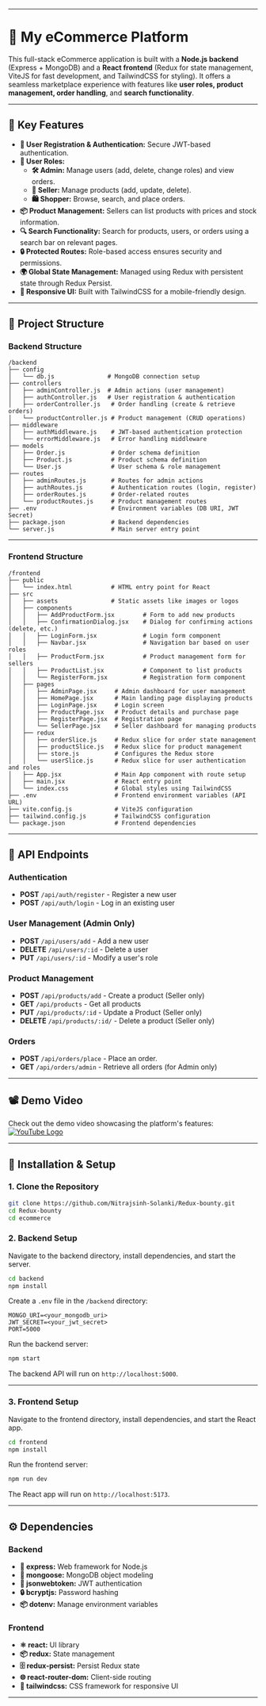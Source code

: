 
---

# 🛒 **My eCommerce Platform**  

This full-stack eCommerce application is built with a **Node.js backend** (Express + MongoDB) and a **React frontend** (Redux for state management, ViteJS for fast development, and TailwindCSS for styling). It offers a seamless marketplace experience with features like **user roles, product management, order handling**, and **search functionality**. 

---

## 🌟 **Key Features**  

- **🔐 User Registration & Authentication:** Secure JWT-based authentication.  
- **👥 User Roles:** 
  - **🛠️ Admin:** Manage users (add, delete, change roles) and view orders.  
  - **🛒 Seller:** Manage products (add, update, delete).  
  - **🛍️ Shopper:** Browse, search, and place orders.  
- **📦 Product Management:** Sellers can list products with prices and stock information.  
- **🔍 Search Functionality:** Search for products, users, or orders using a search bar on relevant pages.  
- **🔒 Protected Routes:** Role-based access ensures security and permissions.  
- **🌍 Global State Management:** Managed using Redux with persistent state through Redux Persist.  
- **📱 Responsive UI:** Built with TailwindCSS for a mobile-friendly design.

---

## 📁 **Project Structure**  

### **Backend Structure**  

```plaintext
/backend
├── config
│   └── db.js               # MongoDB connection setup
├── controllers
│   ├── adminController.js  # Admin actions (user management)
│   ├── authController.js   # User registration & authentication
│   ├── orderController.js   # Order handling (create & retrieve orders)
│   └── productController.js # Product management (CRUD operations)
├── middleware
│   ├── authMiddleware.js    # JWT-based authentication protection
│   └── errorMiddleware.js   # Error handling middleware
├── models
│   ├── Order.js             # Order schema definition
│   ├── Product.js           # Product schema definition
│   └── User.js              # User schema & role management
├── routes
│   ├── adminRoutes.js       # Routes for admin actions
│   ├── authRoutes.js        # Authentication routes (login, register)
│   ├── orderRoutes.js       # Order-related routes
│   └── productRoutes.js     # Product management routes
├── .env                     # Environment variables (DB URI, JWT Secret)
├── package.json             # Backend dependencies  
└── server.js                # Main server entry point
```

---

### **Frontend Structure**  

```plaintext
/frontend
├── public
│   └── index.html           # HTML entry point for React  
├── src
│   ├── assets               # Static assets like images or logos
│   ├── components
│   │   ├── AddProductForm.jsx        # Form to add new products
│   │   ├── ConfirmationDialog.jsx    # Dialog for confirming actions (delete, etc.)
│   │   ├── LoginForm.jsx             # Login form component  
│   │   ├── Navbar.jsx                # Navigation bar based on user roles  
│   │   ├── ProductForm.jsx           # Product management form for sellers  
│   │   ├── ProductList.jsx           # Component to list products  
│   │   └── RegisterForm.jsx          # Registration form component  
│   ├── pages
│   │   ├── AdminPage.jsx     # Admin dashboard for user management  
│   │   ├── HomePage.jsx      # Main landing page displaying products  
│   │   ├── LoginPage.jsx     # Login screen  
│   │   ├── ProductPage.jsx   # Product details and purchase page  
│   │   ├── RegisterPage.jsx  # Registration page  
│   │   └── SellerPage.jsx    # Seller dashboard for managing products  
│   ├── redux
│   │   ├── orderSlice.js     # Redux slice for order state management  
│   │   ├── productSlice.js   # Redux slice for product management  
│   │   ├── store.js          # Configures the Redux store  
│   │   └── userSlice.js      # Redux slice for user authentication and roles  
│   ├── App.jsx               # Main App component with route setup  
│   ├── main.jsx              # React entry point  
│   └── index.css             # Global styles using TailwindCSS  
├── .env                      # Frontend environment variables (API URL)  
├── vite.config.js            # ViteJS configuration  
├── tailwind.config.js        # TailwindCSS configuration  
└── package.json              # Frontend dependencies  
```

---

## 🔄 **API Endpoints**  

### **Authentication**  
- **POST** `/api/auth/register` - Register a new user  
- **POST** `/api/auth/login` - Log in an existing user  

### **User Management (Admin Only)**  
- **POST** `/api/users/add` - Add a new user  
- **DELETE** `/api/users/:id` - Delete a user  
- **PUT** `/api/users/:id` - Modify a user's role  

### **Product Management**  
- **POST** `/api/products/add` - Create a product (Seller only)  
- **GET** `/api/products` - Get all products  
- **PUT** `/api/products/:id` - Update a Product  (Seller only)
- **DELETE** `/api/products/:id/` - Delete a product (Seller only)  

### **Orders**  
- **POST** `/api/orders/place` - Place an order.  
- **GET** `/api/orders/admin` - Retrieve all orders (for Admin only)

---

## 📽️ **Demo Video**  
Check out the demo video showcasing the platform's features:  
[![YouTube Logo](https://img.freepik.com/premium-photo/minimalistic-youtube-logo-design_1046319-89702.jpg?ga=GA1.1.578089932.1728644457&semt=ais_hybrid)](https://youtu.be/6xqz7u-ShdY)

---

## 🚀 **Installation & Setup**  

### **1. Clone the Repository**  
```bash
git clone https://github.com/Nitrajsinh-Solanki/Redux-bounty.git 
cd Redux-bounty
cd ecommerce
```

### **2. Backend Setup**  
Navigate to the backend directory, install dependencies, and start the server.  

```bash
cd backend  
npm install  
```

Create a `.env` file in the `/backend` directory:  
```plaintext
MONGO_URI=<your_mongodb_uri>  
JWT_SECRET=<your_jwt_secret>  
PORT=5000  
```

Run the backend server:  
```bash
npm start  
```
The backend API will run on `http://localhost:5000`.

---

### **3. Frontend Setup**  
Navigate to the frontend directory, install dependencies, and start the React app.  

```bash
cd frontend  
npm install  
```

Run the frontend server:  
```bash
npm run dev  
```
The React app will run on `http://localhost:5173`.

---

## ⚙️ **Dependencies**  

### **Backend**  
- **🚀 express:** Web framework for Node.js  
- **🐍 mongoose:** MongoDB object modeling  
- **🔐 jsonwebtoken:** JWT authentication  
- **🔒 bcryptjs:** Password hashing  
- **📦 dotenv:** Manage environment variables  

### **Frontend**  
- **⚛️ react:** UI library  
- **📦 redux:** State management  
- **🗄️ redux-persist:** Persist Redux state  
- **🌐 react-router-dom:** Client-side routing  
- **🎨 tailwindcss:** CSS framework for responsive UI  

---
